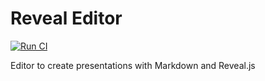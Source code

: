 # Reveal Editor

[![Run CI](https://github.com/reveal-editor/reveal-editor/actions/workflows/ci.yml/badge.svg?branch=main)](https://github.com/reveal-editor/reveal-editor/actions/workflows/ci.yml)

Editor to create presentations with Markdown and Reveal.js
